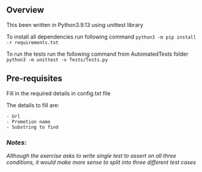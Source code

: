 ## Overview

This been written in Python3.9.13 using unittest library 

To install all dependencies run following command  ``` python3 -m pip install -r requirements.txt ```

To run the tests run the following command from AutomatedTests folder ```python3 -m unittest -v Tests/Tests.py ```

## Pre-requisites

Fill in the required details in config.txt file 

The details to fill are:

    - Url
    - Promotion name
    - Substring to find

### *__Notes:__*

*Although the exercise asks to write single test to assert on all three conditions, it would make more sense to split into three different test cases*